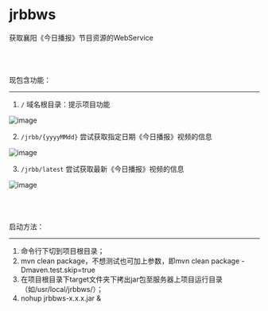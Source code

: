 # jrbbws
获取襄阳《今日播报》节目资源的WebService
<br><br><br><br>

现包含功能：

---

1. `/` 域名根目录：提示项目功能

![image](https://user-images.githubusercontent.com/16408325/80949546-ca2bf000-8e26-11ea-87ba-276719fe6c61.png)

2. `/jrbb/{yyyyMMdd}` 尝试获取指定日期《今日播报》视频的信息

![image](https://user-images.githubusercontent.com/16408325/80950260-188dbe80-8e28-11ea-878d-da35d6fd909e.png)

3. `/jrbb/latest` 尝试获取最新《今日播报》视频的信息

![image](https://user-images.githubusercontent.com/16408325/80950334-38bd7d80-8e28-11ea-8e49-5c5c4f9fbe25.png)
<br><br><br><br>

启动方法：

---

1. 命令行下切到项目根目录；
2. mvn clean package，不想测试也可加上参数，即mvn clean package -Dmaven.test.skip=true
3. 在项目根目录下target文件夹下拷出jar包至服务器上项目运行目录（如/usr/local/jrbbws/）；
4. nohup jrbbws-x.x.x.jar &
